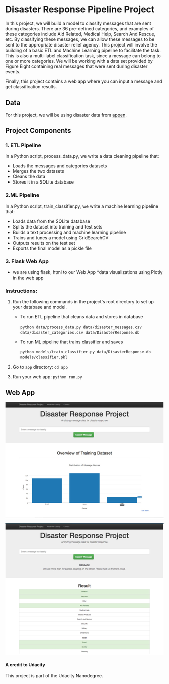 # Disaster Response Pipeline Project
In this project, we will build a model to classify messages that are sent during disasters. There are 36 pre-defined categories, and examples of these categories include Aid Related, Medical Help, Search And Rescue, etc. By classifying these messages, we can allow these messages to be sent to the appropriate disaster relief agency. This project will involve the building of a basic ETL and Machine Learning pipeline to facilitate the task. This is also a multi-label classification task, since a message can belong to one or more categories. We will be working with a data set provided by Figure Eight containing real messages that were sent during disaster events.

Finally, this project contains a web app where you can input a message and get classification results.


## Data

For this project, we will be using disaster data from [appen](https://appen.com/).

## Project Components

### 1. ETL Pipeline

In a Python script, process_data.py,  we write a data cleaning pipeline that:
* Loads the messages and categories datasets
* Merges the two datasets
* Cleans the data
* Stores it in a SQLite database

### 2.ML Pipeline

In a Python script, train_classifier.py, we write a machine learning pipeline that:
* Loads data from the SQLite database
* Splits the dataset into training and test sets
* Builds a text processing and machine learning pipeline
* Trains and tunes a model using GridSearchCV
* Outputs results on the test set
* Exports the final model as a pickle file

### 3. Flask Web App

* we are using  flask, html to our Web App
*data visualizations using Plotly in the web app

### Instructions:
1. Run the following commands in the project's root directory to set up your database and model.

    - To run ETL pipeline that cleans data and stores in database
    
        `python data/process_data.py data/disaster_messages.csv data/disaster_categories.csv data/DisasterResponse.db`
    
    - To run ML pipeline that trains classifier and saves
    
        `python models/train_classifier.py data/DisasterResponse.db models/classifier.pkl`
       

2. Go to `app` directory: `cd app`

3. Run your web app: `python run.py`

## Web App 
![](app/drp_1.jpg)

![](app/drp_2.jpg)


#### A credit to Udacity
This project is part of the Udacity Nanodegree.
